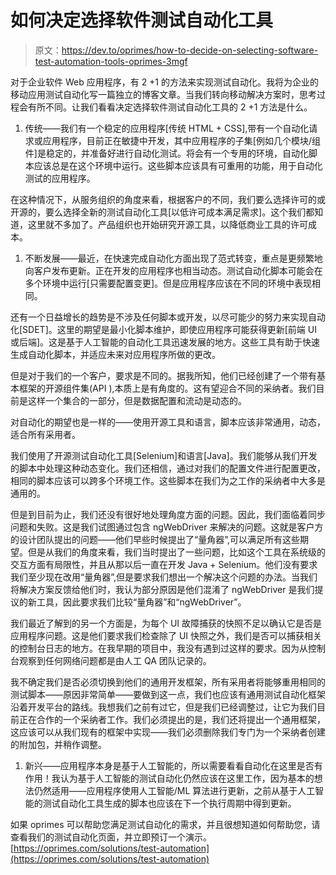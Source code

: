 # 如何决定选择软件测试自动化工具

> 原文：<https://dev.to/oprimes/how-to-decide-on-selecting-software-test-automation-tools-oprimes-3mgf>

对于企业软件 Web 应用程序，有 2 +1 的方法来实现测试自动化。我将为企业的移动应用测试自动化写一篇独立的博客文章。当我们转向移动解决方案时，思考过程会有所不同。让我们看看决定选择软件测试自动化工具的 2 +1 方法是什么。

1.  传统——我们有一个稳定的应用程序[传统 HTML + CSS],带有一个自动化请求或应用程序，目前正在敏捷中开发，其中应用程序的子集[例如几个模块/组件]是稳定的，并准备好进行自动化测试。将会有一个专用的环境，自动化脚本应该总是在这个环境中运行。这些脚本应该具有可重用的功能，用于自动化测试的应用程序。

在这种情况下，从服务组织的角度来看，根据客户的不同，我们要么选择许可的或开源的，要么选择全新的测试自动化工具[以低许可成本满足需求]。这个我们都知道，这里就不多加了。产品组织也开始研究开源工具，以降低商业工具的许可成本。

1.  不断发展——最近，在快速完成自动化方面出现了范式转变，重点是更频繁地向客户发布更新。正在开发的应用程序也相当动态。测试自动化脚本可能会在多个环境中运行[只需要配置变更]。但是应用程序应该在不同的环境中表现相同。

还有一个日益增长的趋势是不涉及任何脚本或开发，以尽可能少的努力来实现自动化[SDET]。这里的期望是最小化脚本维护，即使应用程序可能获得更新[前端 UI 或后端]。这是基于人工智能的自动化工具迅速发展的地方。这些工具有助于快速生成自动化脚本，并适应未来对应用程序所做的更改。

但是对于我们的一个客户，要求是不同的。据我所知，他们已经创建了一个带有基本框架的开源组件集(API ),本质上是有角度的。这有望迎合不同的采纳者。我们目前是这样一个集合的一部分，但是数据配置和流动是动态的。

对自动化的期望也是一样的——使用开源工具和语言，脚本应该非常通用，动态，适合所有采用者。

我们使用了开源测试自动化工具[Selenium]和语言[Java]。我们能够从我们开发的脚本中处理这种动态变化。我们还相信，通过对我们的配置文件进行配置更改，相同的脚本应该可以跨多个环境工作。这些脚本在我们为之工作的采纳者中大多是通用的。

但是到目前为止，我们还没有很好地处理角度方面的问题。因此，我们面临着同步问题和失败。这是我们试图通过包含 ngWebDriver 来解决的问题。这就是客户方的设计团队提出的问题——他们早些时候提出了“量角器”,可以满足所有这些期望。但是从我们的角度来看，我们当时提出了一些问题，比如这个工具在系统级的交互方面有局限性，并且从那以后一直在开发 Java + Selenium。他们没有要求我们至少现在改用“量角器”,但是要求我们想出一个解决这个问题的办法。当我们将解决方案反馈给他们时，我认为部分原因是他们混淆了 ngWebDriver 是我们提议的新工具，因此要求我们比较“量角器”和“ngWebDriver”。

我们最近了解到的另一个方面是，为每个 UI 故障捕获的快照不足以确认它是否是应用程序问题。这是他们要求我们检查除了 UI 快照之外，我们是否可以捕获相关的控制台日志的地方。在我早期的项目中，我没有遇到过这样的要求。因为从控制台观察到任何网络问题都是由人工 QA 团队记录的。

我不确定我们是否必须切换到他们的通用开发框架，所有采用者将能够重用相同的测试脚本——原因非常简单——要做到这一点，我们也应该有通用测试自动化框架沿着开发平台的路线。我想我们之前有过它，但是我们已经调整过，让它为我们目前正在合作的一个采纳者工作。我们必须提出的是，我们还将提出一个通用框架，这应该可以从我们现有的框架中实现——我们必须删除我们专门为一个采纳者创建的附加包，并稍作调整。

1.  新兴——应用程序本身是基于人工智能的，所以需要看看自动化在这里是否有作用！我认为基于人工智能的测试自动化仍然应该在这里工作，因为基本的想法仍然适用——应用程序使用人工智能/ML 算法进行更新，之前从基于人工智能的测试自动化工具生成的脚本也应该在下一个执行周期中得到更新。

如果 oprimes 可以帮助您满足测试自动化的需求，并且很想知道如何帮助您，请查看我们的测试自动化页面，并立即预订一个演示。[https://oprimes.com/solutions/test-automation](https://oprimes.com/solutions/test-automation)